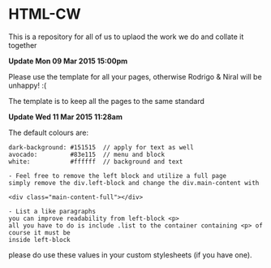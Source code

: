 # HTML-CW
This is a repository for all of us to uplaod the work we do and collate it together


**Update Mon 09 Mar 2015 15:00pm**

Please use the template for all your pages, otherwise Rodrigo & Niral will be unhappy! :(

The template is to keep all the pages to the same standard

**Update Wed 11 Mar 2015 11:28am**

The default colours are:

    dark-background: #151515  // apply for text as well
    avocado:         #83e115  // menu and block
    white:           #ffffff  // background and text

    - Feel free to remove the left block and utilize a full page
    simply remove the div.left-block and change the div.main-content with

    <div class="main-content-full"></div>

    - List a like paragraphs
    you can improve readability from left-block <p>
    all you have to do is include .list to the container containing <p> of course it must be
    inside left-block

please do use these values in your custom stylesheets (if you have one).